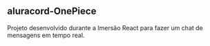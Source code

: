 ## aluracord-OnePiece

Projeto desenvolvido durante a Imersão React para fazer um chat de mensagens em tempo real.